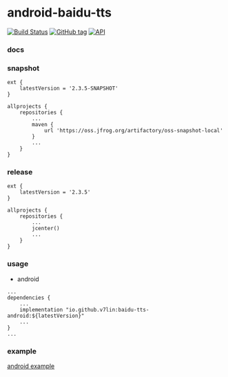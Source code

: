# android-baidu-tts

[![Build Status](https://cloud.drone.io/api/badges/v7lin/android-baidu-tts/status.svg)](https://cloud.drone.io/v7lin/android-baidu-tts)
[![GitHub tag](https://img.shields.io/github/tag/v7lin/android-baidu-tts.svg)](https://github.com/v7lin/android-baidu-tts/releases)
[![API](https://img.shields.io/badge/API-14%2B-brightgreen.svg?style=flat)](https://android-arsenal.com/api?level=14)

### docs

### snapshot

````
ext {
    latestVersion = '2.3.5-SNAPSHOT'
}

allprojects {
    repositories {
        ...
        maven {
            url 'https://oss.jfrog.org/artifactory/oss-snapshot-local'
        }
        ...
    }
}
````

### release

````
ext {
    latestVersion = '2.3.5'
}

allprojects {
    repositories {
        ...
        jcenter()
        ...
    }
}
````

### usage

* android

````
...
dependencies {
    ...
    implementation "io.github.v7lin:baidu-tts-android:${latestVersion}"
    ...
}
...
````

### example

[android example](./app/src/main/java/io/github/v7lin/baidutts/MainActivity.java)
